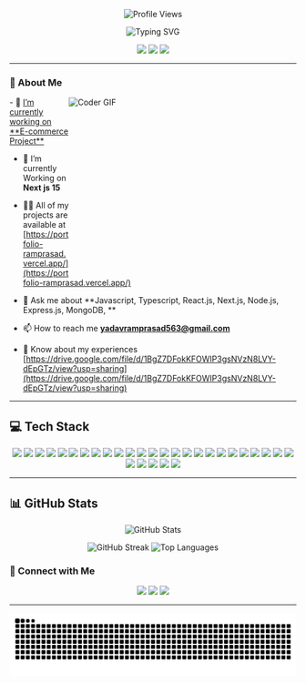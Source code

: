 <!-- Animated Heading with Icons -->
<!-- Animated Heading with Icons -->
<p align="center">
  <a href="https://github.com/Ramprasadya" target="_blank" style="text-decoration:none;">
    <img src="https://komarev.com/ghpvc/?username=Ramprasadya&color=1D9BF0&label=Profile%20Views&style=for-the-badge" alt="Profile Views" height="40" />
  </a>
</p>

<p align="center">
  <img src="https://readme-typing-svg.demolab.com?font=Fira+Code&size=32&pause=1000&color=F7931E&center=true&vCenter=true&width=700&lines=%F0%9F%91%8B+Hi%2C+I%27m+Ramprasad+Yadav;%F0%9F%9A%80+Full-Stack+Developer+from+India" alt="Typing SVG" />
</p>


<p align="center">
  <img src="https://img.shields.io/badge/Full--Stack%20Developer-India-orange?style=for-the-badge&logo=appveyor" />
  <img src="https://img.shields.io/badge/Next.js-15-black?style=for-the-badge&logo=next.js" />
  <img src="https://img.shields.io/badge/React.js-61DAFB?style=for-the-badge&logo=react" />
</p>



---

### 🚀 About Me
<img align="right" alt="Coder GIF" height=310 width=400 src="https://cdn.dribbble.com/users/730703/screenshots/6581243/avento.gif" />
- 🔭 <a href="https://dmassociates.in" >I’m currently working on **E-commerce Project** </a>

- 🌱 I’m currently Working on **Next js 15**

- 👨‍💻 All of my projects are available at [https://portfolio-ramprasad.vercel.app/](https://portfolio-ramprasad.vercel.app/)

- 💬 Ask me about **Javascript, Typescript, React.js, Next.js, Node.js, Express.js, MongoDB, **

- 📫 How to reach me **yadavramprasad563@gmail.com**

- 📄 Know about my experiences [https://drive.google.com/file/d/1BgZ7DFokKFOWIP3gsNVzN8LVY-dEpGTz/view?usp=sharing](https://drive.google.com/file/d/1BgZ7DFokKFOWIP3gsNVzN8LVY-dEpGTz/view?usp=sharing)

---



## 💻 Tech Stack

<p align="center">
  <!-- Languages -->
  <img src="https://img.shields.io/badge/html5-%23E34F26.svg?style=for-the-badge&logo=html5&logoColor=white"/>
  <img src="https://img.shields.io/badge/css3-%231572B6.svg?style=for-the-badge&logo=css3&logoColor=white"/>
  <img src="https://img.shields.io/badge/javascript-%23323330.svg?style=for-the-badge&logo=javascript&logoColor=%23F7DF1E"/>
  <img src="https://img.shields.io/badge/typescript-%23007ACC.svg?style=for-the-badge&logo=typescript&logoColor=white"/>
  <img src="https://img.shields.io/badge/python-3670A0?style=for-the-badge&logo=python&logoColor=ffdd54"/>
  <img src="https://img.shields.io/badge/php-%23777BB4.svg?style=for-the-badge&logo=php&logoColor=white"/>
  <!-- Frameworks & Libraries -->
  <img src="https://img.shields.io/badge/react-%2320232a.svg?style=for-the-badge&logo=react&logoColor=%2361DAFB"/>
  <img src="https://img.shields.io/badge/next-black?style=for-the-badge&logo=next.js&logoColor=white"/>
  <img src="https://img.shields.io/badge/node.js-6DA55F?style=for-the-badge&logo=node.js&logoColor=white"/>
  <img src="https://img.shields.io/badge/express.js-%23404d59.svg?style=for-the-badge&logo=express&logoColor=%2361DAFB"/>
  <img src="https://img.shields.io/badge/redux-%23593d88.svg?style=for-the-badge&logo=redux&logoColor=white"/>
  <img src="https://img.shields.io/badge/bootstrap-%238511FA.svg?style=for-the-badge&logo=bootstrap&logoColor=white"/>
  <img src="https://img.shields.io/badge/tailwindcss-%2338B2AC.svg?style=for-the-badge&logo=tailwind-css&logoColor=white"/>
  <img src="https://img.shields.io/badge/vite-%23646CFF.svg?style=for-the-badge&logo=vite&logoColor=white"/>
  <img src="https://img.shields.io/badge/ejs-%23B4CA65.svg?style=for-the-badge&logo=ejs&logoColor=black"/>
  <!-- Cloud & Deployment -->
  <img src="https://img.shields.io/badge/AWS-%23FF9900.svg?style=for-the-badge&logo=amazon-aws&logoColor=white"/>
  <img src="https://img.shields.io/badge/azure-%230072C6.svg?style=for-the-badge&logo=microsoftazure&logoColor=white"/>
  <img src="https://img.shields.io/badge/Cloudflare-F38020?style=for-the-badge&logo=Cloudflare&logoColor=white"/>
  <img src="https://img.shields.io/badge/netlify-%23000000.svg?style=for-the-badge&logo=netlify&logoColor=#00C7B7"/>
  <img src="https://img.shields.io/badge/vercel-%23000000.svg?style=for-the-badge&logo=vercel&logoColor=white"/>
  <img src="https://img.shields.io/badge/firebase-%23039BE5.svg?style=for-the-badge&logo=firebase"/>
  <img src="https://img.shields.io/badge/render-%46E3B7.svg?style=for-the-badge&logo=render&logoColor=white"/>
  <!-- Tools -->
  <img src="https://img.shields.io/badge/git-%23F05033.svg?style=for-the-badge&logo=git&logoColor=white"/>
  <img src="https://img.shields.io/badge/github-%23121011.svg?style=for-the-badge&logo=github&logoColor=white"/>
  <img src="https://img.shields.io/badge/github%20actions-%232671E5.svg?style=for-the-badge&logo=githubactions&logoColor=white"/>
  <img src="https://img.shields.io/badge/postman-FF6C37?style=for-the-badge&logo=postman&logoColor=white"/>
  <img src="https://img.shields.io/badge/figma-%23F24E1E.svg?style=for-the-badge&logo=figma&logoColor=white"/>
  <!-- Other -->
  <img src="https://img.shields.io/badge/MongoDB-%234ea94b.svg?style=for-the-badge&logo=mongodb&logoColor=white"/>
  <img src="https://img.shields.io/badge/JWT-black?style=for-the-badge&logo=JSON%20web%20tokens"/>
  <img src="https://img.shields.io/badge/nodemon-%23323330.svg?style=for-the-badge&logo=nodemon&logoColor=%BBDEAD"/>
</p>

---

## 📊 GitHub Stats 

<p align="center">
  <img src="https://github-readme-stats.vercel.app/api?username=Ramprasadya&theme=dark&hide_border=true&include_all_commits=false&count_private=false" alt="GitHub Stats" />
</p>

<!-- Streak + Top Languages side by side -->
 <p align="center">
  <img src="https://nirzak-streak-stats.vercel.app/?user=Ramprasadya&theme=dark&hide_border=true" alt="GitHub Streak" height="200"/>
  <img src="https://github-readme-stats.vercel.app/api/top-langs/?username=Ramprasadya&theme=dark&hide_border=true&layout=compact&langs_count=8" alt="Top Languages" height="200"/>
</p> 


<!--
## 🏆 GitHub Trophies

<p align="center">
  <img src="https://github-profile-trophy.vercel.app/?username=Ramprasadya&theme=radical&hide_border=true&no-frame=false&no-bg=true&margin-w=4" alt="GitHub Trophies" />
</p>
-->

### 🔗 Connect with Me

<p align="center">
  <a href="mailto:yadavramprasad563@gmail.com"><img src="https://img.shields.io/badge/Gmail-D14836?style=for-the-badge&logo=gmail&logoColor=white"></a>
  <a href="https://www.linkedin.com/in/ramprasad-yadav-7761b7242/"><img src="https://img.shields.io/badge/LinkedIn-blue?style=for-the-badge&logo=linkedin&logoColor=white"></a>
  <a href="https://portfolio-ramprasad.vercel.app/"><img src="https://img.shields.io/badge/Portfolio-000?style=for-the-badge&logo=vercel&logoColor=white"></a>
</p>

---



<!-- Snake Animation -->
<div align="center">
  <img src="https://raw.githubusercontent.com/Ramprasadya/Ramprasadya/output/github-snake-dark.svg" alt="Snake Animation" />
</div>

<!-- You can further customize or add more sections as desired! -->
